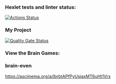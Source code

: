 ### Hexlet tests and linter status:

[![Actions Status](https://github.com/olgarozmetova/frontend-project-44/actions/workflows/hexlet-check.yml/badge.svg)](https://github.com/olgarozmetova/frontend-project-44/actions)

### My Project

[![Quality Gate Status](https://sonarcloud.io/api/project_badges/measure?project=olgarozmetova_frontend-project-44&metric=alert_status)](https://sonarcloud.io/summary/new_code?id=olgarozmetova_frontend-project-44)

### View the Brain Games:

### brain-even

https://asciinema.org/a/lbrbtAPfPyUsjaxMT6uHt1Vrx
